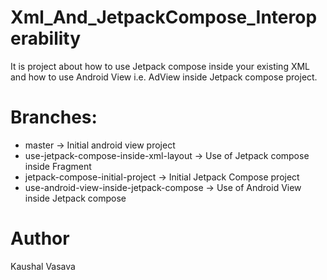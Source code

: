# Xml_And_JetpackCompose_Interoperability
It is project about how to use Jetpack compose inside your existing XML and how to use Android View i.e. AdView inside Jetpack compose project.

# Branches:
- master -> Initial android view project
- use-jetpack-compose-inside-xml-layout -> Use of Jetpack compose inside Fragment
- jetpack-compose-initial-project -> Initial Jetpack Compose project
- use-android-view-inside-jetpack-compose -> Use of Android View inside Jetpack compose

# Author 
Kaushal Vasava
